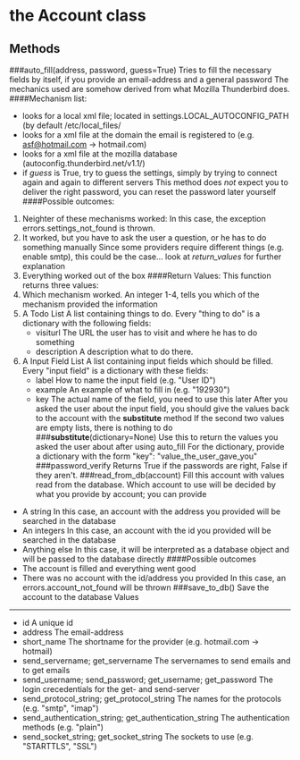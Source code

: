 the Account class
=================

Methods
-------
###auto_fill(address, password, guess=True)
Tries to fill the necessary fields by itself, if you provide an email-address and a general password
The mechanics used are somehow derived from what Mozilla Thunderbird does.
####Mechanism list:
*    looks for a local xml file; located in settings.LOCAL_AUTOCONFIG_PATH (by default /etc/local_files/
*    looks for a xml file at the domain the email is registered to (e.g. asf@hotmail.com -> hotmail.com)
*    looks for a xml file at the mozilla database (autoconfig.thunderbird.net/v1.1/)
*    if *guess* is True, try to guess the settings, simply by trying to connect again and again to different servers
This method does _not_ expect you to deliver the right password, you can reset the password later yourself
####Possible outcomes:
1.   Neighter of these mechanisms worked:
     In this case, the exception errors.settings_not_found is thrown.
2.   It worked, but you have to ask the user a question, or he has to do something manually
     Since some providers require different things (e.g. enable smtp), this could be the case... look at
     _return_values_ for further explanation
3.   Everything worked out of the box
####Return Values:
This function returns three values:
1.   Which mechanism worked.
     An integer 1-4, tells you which of the mechanism provided the information
2.   A Todo List
     A list containing things to do. Every "thing to do" is a dictionary with the following fields:
     *    visiturl
          The URL the user has to visit and where he has to do something
     *    description
          A description what to do there.
3.   A Input Field List
     A list containing input fields which should be filled. Every "input field" is a dictionary with these fields:
     *    label
          How to name the input field (e.g. "User ID")
     *    example
          An example of what to fill in (e.g. "192930")
     *    key
          The actual name of the field, you need to use this later
     After you asked the user about the input field, you should give the values back to the account with the
     __substitute__ method
If the second two values are empty lists, there is nothing to do
###__substitute__(dictionary=None)
Use this to return the values you asked the user about after using auto_fill
For the dictionary, provide a dictionary with the form
"key": "value_the_user_gave_you"
###password_verify
Returns True if the passwords are right, False if they aren't.
###read_from_db(account)
Fill this account with values read from the database.
Which account to use will be decided by what you provide by account; you can provide
*    A string
     In this case, an account with the address you provided will be searched in the database
*    An integers
     In this case, an account with the id you provided will be searched in the database
*    Anything else
     In this case, it will be interpreted as a database object and will be passed to the database directly
####Possible outcomes
*    The account is filled and everything went good
*    There was no account with the id/address you provided
     In this case, an errors.account_not_found will be thrown
###save_to_db()
Save the account to the database
Values
------
*    id
     A unique id
*    address
     The email-address
*    short_name
     The shortname for the provider (e.g. hotmail.com -> hotmail)
*    send_servername; get_servername
     The servernames to send emails and to get emails
*    send_username; send_password; get_username; get_password
     The login crecedentials for the get- and send-server
*    send_protocol_string; get_protocol_string
     The names for the protocols (e.g. "smtp", "imap")
*    send_authentication_string; get_authentication_string
     The authentication methods (e.g. "plain")
*    send_socket_string; get_socket_string
     The sockets to use (e.g. "STARTTLS", "SSL")
